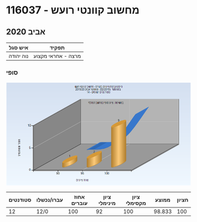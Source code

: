 # 116037 - מחשוב קוונטי רועש

## אביב 2020

| איש סגל | תפקיד |
| ---- | ---- |
| נוה יהודה | מרצה - אחראי מקצוע |

### סופי

![201902 Finals](201902/Finals.png)

| סטודנטים | עברו/נכשלו | אחוז עוברים | ציון מינימלי | ציון מקסימלי | ממוצע | חציון |
| ---- | ---- | ---- | ---- | ---- | ---- | ---- |
| 12 | 12/0 | 100 | 92 | 100 | 98.833 | 100 |

